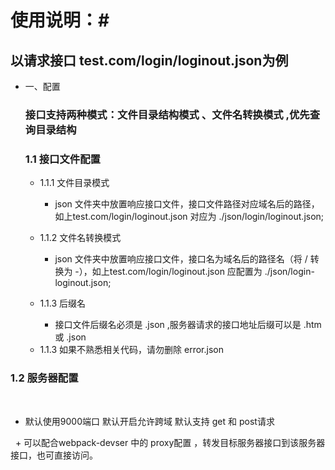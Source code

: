 # 使用说明：#
## 以请求接口 test.com/login/loginout.json为例 ##
+ 一、配置
  ### 接口支持两种模式：文件目录结构模式 、文件名转换模式 ,优先查询目录结构 ###

  ### 1.1 接口文件配置 ###

  + 1.1.1 文件目录模式 
    - json 文件夹中放置响应接口文件，接口文件路径对应域名后的路径，如上test.com/login/loginout.json 对应为  ./json/login/loginout.json;
  
  + 1.1.2 文件名转换模式 
    - json 文件夹中放置响应接口文件，接口名为域名后的路径名（将 / 转换为 -），如上test.com/login/loginout.json  应配置为 ./json/login-loginout.json;
  
  + 1.1.3 后缀名
    - 接口文件后缀名必须是 .json ,服务器请求的接口地址后缀可以是 .htm 或 .json  
  - 1.1.3 如果不熟悉相关代码，请勿删除 error.json

### 1.2 服务器配置
  
   + 默认使用9000端口 默认开启允许跨域 默认支持 get 和 post请求
   
   + 可以配合webpack-devser 中的 proxy配置 ，转发目标服务器接口到该服务器接口，也可直接访问。
